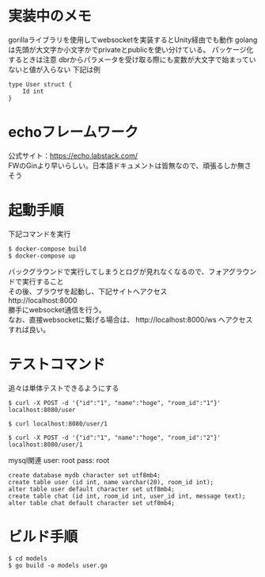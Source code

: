 # 実装中のメモ
gorillaライブラリを使用してwebsocketを実装するとUnity経由でも動作
golang は先頭が大文字か小文字かでprivateとpublicを使い分けている。
パッケージ化するときは注意
dbrからパラメータを受け取る際にも変数が大文字で始まっていないと値が入らない
下記は例
```
type User struct {
    Id int
}
```

# echoフレームワーク
公式サイト：https://echo.labstack.com/  
FWのGinより早いらしい。日本語ドキュメントは皆無なので、頑張るしか無さそう

# 起動手順
下記コマンドを実行
```
$ docker-compose build
$ docker-compose up
```
バックグラウンドで実行してしまうとログが見れなくなるので、フォアグラウンドで実行すること  
その後、ブラウザを起動し、下記サイトへアクセス  
http://localhost:8000  
勝手にwebsocket通信を行う。  
なお、直接websocketに繋げる場合は、 http://localhost:8000/ws へアクセスすれば良い。

# テストコマンド
追々は単体テストできるようにする
```
$ curl -X POST -d '{"id":"1", "name":"hoge", "room_id":"1"}' localhost:8080/user

$ curl localhost:8080/user/1

$ curl -X POST -d '{"id":"1", "name":"hoge", "room_id":"2"}' localhost:8080/user/1
```
mysql関連
user: root
pass: root
```
create database mydb character set utf8mb4;
create table user (id int, name varchar(20), room_id int);
alter table user default character set utf8mb4;
create table chat (id int, room_id int, user_id int, message text);
alter table chat default character set utf8mb4;
```

# ビルド手順
```
$ cd models
$ go build -o models user.go
```
